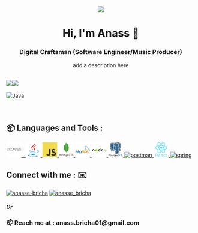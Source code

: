 <p align="center">
  <img align="center" src="https://svg-banners.vercel.app/api?type=glitch&text1=Developper🤹&width=800&height=400" />
</p>


<h1 align="center">Hi, I'm Anass 👋</h1> 
<p align="center">
  <h3 align="center">Digital Craftsman (Software Engineer/Music Producer)</h3>
  <p align="center">
    add a description here
  </p>
</p>

<br/>

<img align="left" src="https://github-readme-stats.vercel.app/api?username=Anass-Bricha&show_icons=true&theme=github_dark" />
<img src="https://github-readme-stats.vercel.app/api/top-langs/?username=Anass-Bricha&layout=compact" />

![Java](https://img.shields.io/badge/java-%23ED8B00.svg?style=for-the-badge&logo=java&logoColor=white)
<br/>
<br/>
<br/>


## 📦 Languages and Tools : 
<p align="left"> <a href="https://expressjs.com" target="_blank" rel="noreferrer"> <img src="https://raw.githubusercontent.com/devicons/devicon/master/icons/express/express-original-wordmark.svg" alt="express" width="40" height="40"/> </a> <a href="https://www.java.com" target="_blank" rel="noreferrer"> &nbsp; <img src="https://raw.githubusercontent.com/devicons/devicon/master/icons/java/java-original.svg" alt="java" width="40" height="40"/> </a> <a href="https://developer.mozilla.org/en-US/docs/Web/JavaScript" target="_blank" rel="noreferrer"> <img src="https://raw.githubusercontent.com/devicons/devicon/master/icons/javascript/javascript-original.svg" alt="javascript" width="40" height="40"/> </a> <a href="https://www.mongodb.com/" target="_blank" rel="noreferrer"> <img src="https://raw.githubusercontent.com/devicons/devicon/master/icons/mongodb/mongodb-original-wordmark.svg" alt="mongodb" width="40" height="40"/> </a> <a href="https://www.mysql.com/" target="_blank" rel="noreferrer"> <img src="https://raw.githubusercontent.com/devicons/devicon/master/icons/mysql/mysql-original-wordmark.svg" alt="mysql" width="40" height="40"/> </a> <a href="https://nodejs.org" target="_blank" rel="noreferrer"> <img src="https://raw.githubusercontent.com/devicons/devicon/master/icons/nodejs/nodejs-original-wordmark.svg" alt="nodejs" width="40" height="40"/> </a> <a href="https://www.postgresql.org" target="_blank" rel="noreferrer"> <img src="https://raw.githubusercontent.com/devicons/devicon/master/icons/postgresql/postgresql-original-wordmark.svg" alt="postgresql" width="40" height="40"/> </a> <a href="https://postman.com" target="_blank" rel="noreferrer"> <img src="https://www.vectorlogo.zone/logos/getpostman/getpostman-icon.svg" alt="postman" width="40" height="40"/> </a> <a href="https://reactjs.org/" target="_blank" rel="noreferrer"> <img src="https://raw.githubusercontent.com/devicons/devicon/master/icons/react/react-original-wordmark.svg" alt="react" width="40" height="40"/> </a> <a href="https://spring.io/" target="_blank" rel="noreferrer"> <img src="https://www.vectorlogo.zone/logos/springio/springio-icon.svg" alt="spring" width="40" height="40"/> </a> </p>




## Connect with me : ✉️
<p align="left">
<a href="https://linkedin.com/in/anasse-bricha" target="blank"><img align="center" src="https://raw.githubusercontent.com/rahuldkjain/github-profile-readme-generator/master/src/images/icons/Social/linked-in-alt.svg" alt="anasse-bricha" height="30" width="40" /></a>
<a href="https://instagram.com/anasse_bricha" target="blank"><img align="center" src="https://raw.githubusercontent.com/rahuldkjain/github-profile-readme-generator/master/src/images/icons/Social/instagram.svg" alt="anasse_bricha" height="30" width="40" /></a>
</p>
<h5>Or</h5>
<h3>📫 Reach me at :  anass.bricha01@gmail.com</h3>
